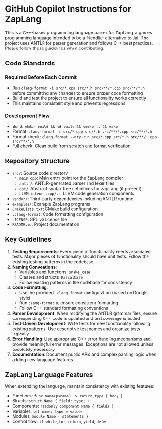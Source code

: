 # GitHub Copilot Instructions for ZapLang

This is a C++-based programming language parser for ZapLang, a games programming language intended to be a friendlier alternative to Jai. The project uses ANTLR for parser generation and follows C++ best practices. Please follow these guidelines when contributing:

## Code Standards

### Required Before Each Commit
- Run `clang-format -i src/*.cpp src/*.h src/**/*.cpp src/**/*.h` before committing any changes to ensure proper code formatting
- Build and test the project to ensure all functionality works correctly
- This maintains consistent style and prevents regressions

### Development Flow
- Build: `mkdir build && cd build && cmake .. && make`
- Format: `clang-format -i src/*.cpp src/*.h src/**/*.cpp src/**/*.h`
- Format check: `clang-format --dry-run src/*.cpp src/*.h src/**/*.cpp src/**/*.h`
- Full check: Clean build from scratch and format verification

## Repository Structure
- `src/`: Source code directory
  - `main.cpp`: Main entry point for the ZapLang compiler
  - `antlr/`: ANTLR-generated parser and lexer files
  - `ast/`: Abstract syntax tree definitions for ZapLang (if present)
  - `LLVMListener.cpp/.h`: LLVM code generation components
- `vendor/`: Third-party dependencies including ANTLR runtime
- `examples/`: Example ZapLang programs
- `CMakeLists.txt`: CMake build configuration
- `.clang-format`: Code formatting configuration
- `LICENSE`: GPL v3 license file
- `README.md`: Project documentation

## Key Guidelines
1. **Testing Requirements**: Every piece of functionality needs associated tests. Major pieces of functionality should have unit tests. Follow the existing testing patterns in the codebase.
2. **Naming Conventions**: 
   - Variables and functions: `snake_case`
   - Classes and structs: `PascalCase` 
   - Follow existing patterns in the codebase for consistency
3. **Code Formatting**:
   - Use the provided `.clang-format` configuration (based on Google style)
   - Run `clang-format` to ensure consistent formatting
   - Follow C++ standard formatting conventions
4. **Parser Development**: When modifying the ANTLR grammar files, ensure corresponding C++ code is updated and test coverage is added
5. **Test-Driven Development**: Write tests for new functionality following existing patterns. Use descriptive test names and organize tests logically
6. **Error Handling**: Use appropriate C++ error handling mechanisms and provide meaningful error messages. Exceptions are not allowed unless absolutely necessary
7. **Documentation**: Document public APIs and complex parsing logic when adding new language features

## ZapLang Language Features
When extending the language, maintain consistency with existing features:
- Functions: `func name(params) -> return_type { body }`
- Structs: `struct Name { field: type; }`
- Components: `readonly component Name { fields }`
- Variables: `let name: type = value;`
- Modules: `module Name { statements }`
- Control flow: `if`, `while`, `for`, `return`, `yield`, `defer`